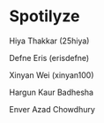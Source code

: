 # Spotilyze
Hiya Thakkar (25hiya)

Defne Eris (erisdefne)

Xinyan Wei (xinyan100)

Hargun Kaur Badhesha

Enver Azad Chowdhury

